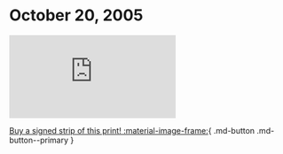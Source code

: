 # October 20, 2005

![](https://www.achewood.com/comic.php?date=10202005)

[Buy a signed strip of this print! :material-image-frame:](https://achewood-holiday-pop-up.myshopify.com/products/strip#10202005){ .md-button .md-button--primary }
